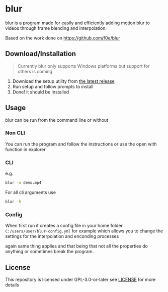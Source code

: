 # blur

blur is a program made for easily and efficiently adding motion blur to videos through frame blending and interpolation.

Based on the work done on <https://github.com/f0e/blur>

## Download/Installation

> Currently blur only supports Windows platforms but support for others is coming

1. Download the setup utility from [the latest release](https://github.com/animafps/blur/releases/latest/)
2. Run setup and follow prompts to install
3. Done! it should be installed 

## Usage

blur can be run from the command line or without

### Non CLI

You can run the program and follow the instructions or use the open with function in explorer

### CLI

e.g.

```bash
blur -n demo.mp4
```

For all cli arguments use

```bash
blur -h
```

### Config

When first run it creates a config file in your home folder. `C:/users/user/blur-config.yml` for example which allows you to change the settings for the interpolation and enconding processes

again same thing applies and that being that not all the properties do anything or sometimes break the program.

## License

This repository is licensed under GPL-3.0-or-later see [LICENSE](LICENSE) for more details
